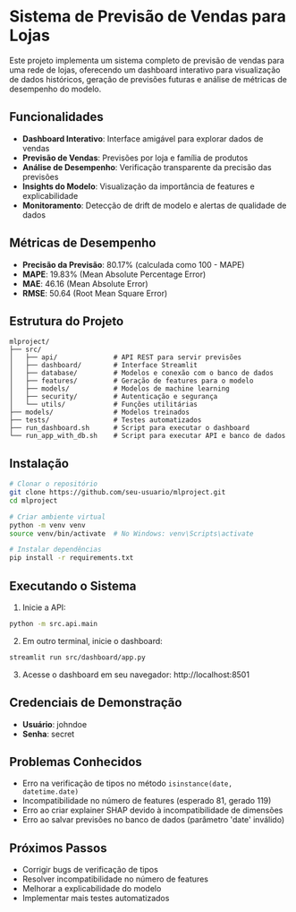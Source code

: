 # Sistema de Previsão de Vendas para Lojas

Este projeto implementa um sistema completo de previsão de vendas para uma rede de lojas, oferecendo um dashboard interativo para visualização de dados históricos, geração de previsões futuras e análise de métricas de desempenho do modelo.

## Funcionalidades

- **Dashboard Interativo**: Interface amigável para explorar dados de vendas
- **Previsão de Vendas**: Previsões por loja e família de produtos
- **Análise de Desempenho**: Verificação transparente da precisão das previsões
- **Insights do Modelo**: Visualização da importância de features e explicabilidade
- **Monitoramento**: Detecção de drift de modelo e alertas de qualidade de dados

## Métricas de Desempenho

- **Precisão da Previsão**: 80.17% (calculada como 100 - MAPE)
- **MAPE**: 19.83% (Mean Absolute Percentage Error)
- **MAE**: 46.16 (Mean Absolute Error)
- **RMSE**: 50.64 (Root Mean Square Error)

## Estrutura do Projeto

```
mlproject/
├── src/
│   ├── api/              # API REST para servir previsões
│   ├── dashboard/        # Interface Streamlit
│   ├── database/         # Modelos e conexão com o banco de dados
│   ├── features/         # Geração de features para o modelo
│   ├── models/           # Modelos de machine learning
│   ├── security/         # Autenticação e segurança
│   └── utils/            # Funções utilitárias
├── models/               # Modelos treinados
├── tests/                # Testes automatizados
├── run_dashboard.sh      # Script para executar o dashboard
└── run_app_with_db.sh    # Script para executar API e banco de dados
```

## Instalação

```bash
# Clonar o repositório
git clone https://github.com/seu-usuario/mlproject.git
cd mlproject

# Criar ambiente virtual
python -m venv venv
source venv/bin/activate  # No Windows: venv\Scripts\activate

# Instalar dependências
pip install -r requirements.txt
```

## Executando o Sistema

1. Inicie a API:
```bash
python -m src.api.main
```

2. Em outro terminal, inicie o dashboard:
```bash
streamlit run src/dashboard/app.py
```

3. Acesse o dashboard em seu navegador: http://localhost:8501

## Credenciais de Demonstração

- **Usuário**: johndoe
- **Senha**: secret

## Problemas Conhecidos

- Erro na verificação de tipos no método `isinstance(date, datetime.date)`
- Incompatibilidade no número de features (esperado 81, gerado 119)
- Erro ao criar explainer SHAP devido à incompatibilidade de dimensões
- Erro ao salvar previsões no banco de dados (parâmetro 'date' inválido)

## Próximos Passos

- Corrigir bugs de verificação de tipos
- Resolver incompatibilidade no número de features
- Melhorar a explicabilidade do modelo
- Implementar mais testes automatizados